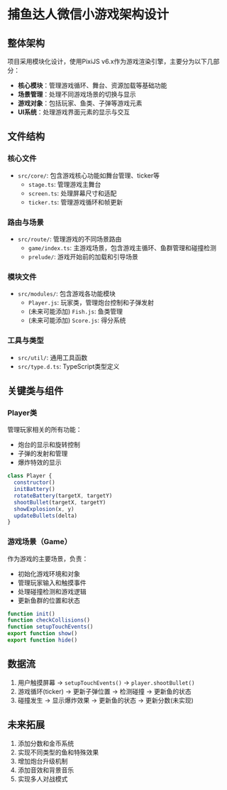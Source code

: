 # 捕鱼达人微信小游戏架构设计

## 整体架构

项目采用模块化设计，使用PixiJS v6.x作为游戏渲染引擎，主要分为以下几部分：

- **核心模块**：管理游戏循环、舞台、资源加载等基础功能
- **场景管理**：处理不同游戏场景的切换与显示
- **游戏对象**：包括玩家、鱼类、子弹等游戏元素
- **UI系统**：处理游戏界面元素的显示与交互

## 文件结构

### 核心文件

- `src/core/`: 包含游戏核心功能如舞台管理、ticker等
  - `stage.ts`: 管理游戏主舞台
  - `screen.ts`: 处理屏幕尺寸和适配
  - `ticker.ts`: 管理游戏循环和帧更新

### 路由与场景

- `src/route/`: 管理游戏的不同场景路由
  - `game/index.ts`: 主游戏场景，包含游戏主循环、鱼群管理和碰撞检测
  - `prelude/`: 游戏开始前的加载和引导场景

### 模块文件

- `src/modules/`: 包含游戏各功能模块
  - `Player.js`: 玩家类，管理炮台控制和子弹发射
  - (未来可能添加) `Fish.js`: 鱼类管理
  - (未来可能添加) `Score.js`: 得分系统

### 工具与类型

- `src/util/`: 通用工具函数
- `src/type.d.ts`: TypeScript类型定义

## 关键类与组件

### Player类

管理玩家相关的所有功能：

- 炮台的显示和旋转控制
- 子弹的发射和管理
- 爆炸特效的显示

```javascript
class Player {
  constructor()
  initBattery()
  rotateBattery(targetX, targetY)
  shootBullet(targetX, targetY)
  showExplosion(x, y)
  updateBullets(delta)
}
```

### 游戏场景（Game）

作为游戏的主要场景，负责：

- 初始化游戏环境和对象
- 管理玩家输入和触摸事件
- 处理碰撞检测和游戏逻辑
- 更新鱼群的位置和状态

```typescript
function init()
function checkCollisions()
function setupTouchEvents()
export function show()
export function hide()
```

## 数据流

1. 用户触摸屏幕 → `setupTouchEvents()` → `player.shootBullet()`
2. 游戏循环(ticker) → 更新子弹位置 → 检测碰撞 → 更新鱼的状态
3. 碰撞发生 → 显示爆炸效果 → 更新鱼的状态 → 更新分数(未实现)

## 未来拓展

1. 添加分数和金币系统
2. 实现不同类型的鱼和特殊效果
3. 增加炮台升级机制
4. 添加音效和背景音乐
5. 实现多人对战模式
